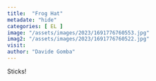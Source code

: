 ```yaml
---
title:  "Frog Hat"
metadate: "hide"
categories: [ EL ]
image: "/assets/images/2023/1691776760553.jpg"
imag2: "/assets/images/2023/1691776760522.jpg"
visit:
author: "Davide Gomba"
---
```


Sticks!